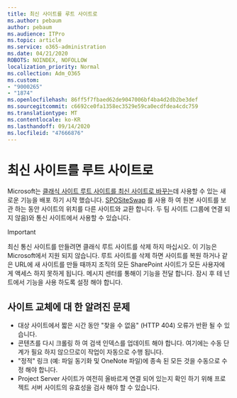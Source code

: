 ```yaml
---
title: 최신 사이트를 루트 사이트로
ms.author: pebaum
author: pebaum
ms.audience: ITPro
ms.topic: article
ms.service: o365-administration
ms.date: 04/21/2020
ROBOTS: NOINDEX, NOFOLLOW
localization_priority: Normal
ms.collection: Adm_O365
ms.custom:
- "9000265"
- "1874"
ms.openlocfilehash: 86ff5f7fbaed62de9047006bf4ba4d2db2be3def
ms.sourcegitcommit: c6692ce0fa1358ec3529e59ca0ecdfdea4cdc759
ms.translationtype: MT
ms.contentlocale: ko-KR
ms.lasthandoff: 09/14/2020
ms.locfileid: "47666876"
---
```

# <a name="modern-site-as-root-site"></a>최신 사이트를 루트 사이트로

Microsoft는 [클래식 사이트 루트 사이트를 최신 사이트로 바꾸는](https://docs.microsoft.com/sharepoint/modern-root-site)데 사용할 수 있는 새로운 기능을 배포 하기 시작 했습니다. [SPOSiteSwap](https://docs.microsoft.com/powershell/module/sharepoint-online/invoke-spositeswap?view=sharepoint-ps) 를 사용 하 여 원본 사이트를 보관 하는 동안 사이트의 위치를 다른 사이트와 교환 합니다. 두 팀 사이트 (그룹에 연결 되지 않음)와 통신 사이트에서 사용할 수 있습니다.

>[!Important]
> 최신 통신 사이트를 만들려면 클래식 루트 사이트를 삭제 하지 마십시오. 이 기능은 Microsoft에서 지원 되지 않습니다. 루트 사이트를 삭제 하면 사이트를 복원 하거나 같은 URL에 새 사이트를 만들 때까지 조직의 모든 SharePoint 사이트가 모든 사용자에 게 액세스 하지 못하게 됩니다. 메시지 센터를 통해이 기능을 전달 합니다. 잠시 후 테 넌 트에서 기능을 사용 하도록 설정 해야 합니다.

## <a name="known-issues-with-swapping-sites"></a>사이트 교체에 대 한 알려진 문제
- 대상 사이트에서 짧은 시간 동안 "찾을 수 없음" (HTTP 404) 오류가 반환 될 수 있습니다.
- 콘텐츠를 다시 크롤링 하 여 검색 인덱스를 업데이트 해야 합니다. 여기에는 수동 단계가 필요 하지 않으므로이 작업이 자동으로 수행 됩니다.
- "정적" 링크 (예: 파일 동기화 및 OneNote 파일)에 종속 된 모든 것을 수동으로 수정 해야 합니다.
- Project Server 사이트가 여전히 올바르게 연결 되어 있는지 확인 하기 위해 프로젝트 서버 사이트의 유효성을 검사 해야 할 수 있습니다. 
